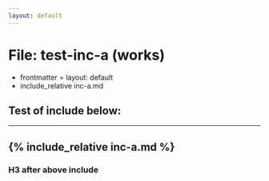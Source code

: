 ```yaml
---
layout: default
---
```

# File: test-inc-a (works)
 - frontmatter = layout: default
 - include_relative inc-a.md
## Test of include below:
---
{% include_relative inc-a.md %}
---
### H3 after above include
